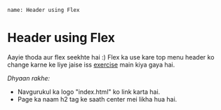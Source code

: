 ```ngMeta
name: Header using Flex
```

# Header using Flex

Aayie thoda aur flex seekhte hai :) Flex ka use kare top menu header ko change karne
ke liye jaise iss [exercise](http://abhishekgupta92.github.io/equality9) main kiya gaya hai.

_Dhyaan rakhe:_

- Navgurukul ka logo "index.html" ko link karta hai.
- Page ka naam h2 tag ke saath center mei likha hua hai.